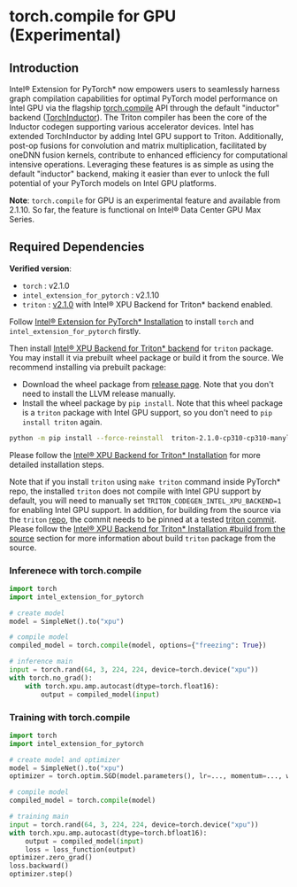 torch.compile for GPU (Experimental)
====================================

## Introduction

Intel® Extension for PyTorch\* now empowers users to seamlessly harness graph compilation capabilities for optimal PyTorch model performance on Intel GPU via the flagship [torch.compile](https://pytorch.org/docs/stable/generated/torch.compile.html#torch-compile) API through the default "inductor" backend ([TorchInductor](https://dev-discuss.pytorch.org/t/torchinductor-a-pytorch-native-compiler-with-define-by-run-ir-and-symbolic-shapes/747/1)). The Triton compiler has been the core of the Inductor codegen supporting various accelerator devices. Intel has extended TorchInductor by adding Intel GPU support to Triton. Additionally, post-op fusions for convolution and matrix multiplication, facilitated by oneDNN fusion kernels, contribute to enhanced efficiency for computational intensive operations. Leveraging these features is as simple as using the default "inductor" backend, making it easier than ever to unlock the full potential of your PyTorch models on Intel GPU platforms.

**Note**: `torch.compile` for GPU is an experimental feature and available from 2.1.10. So far, the feature is functional on Intel® Data Center GPU Max Series.

## Required Dependencies

**Verified version**:
- `torch` : v2.1.0
- `intel_extension_for_pytorch` : v2.1.10
- `triton` : [v2.1.0](https://github.com/intel/intel-xpu-backend-for-triton/releases/tag/v2.1.0) with Intel® XPU Backend for Triton* backend enabled.

Follow [Intel® Extension for PyTorch* Installation](https://intel.github.io/intel-extension-for-pytorch/xpu/2.1.10+xpu/tutorials/installation.html) to install `torch` and `intel_extension_for_pytorch` firstly.

Then install [Intel® XPU Backend for Triton* backend](https://github.com/intel/intel-xpu-backend-for-triton) for `triton` package. You may install it via prebuilt wheel package or build it from the source. We recommend installing via prebuilt package:

- Download the wheel package from [release page](https://github.com/intel/intel-xpu-backend-for-triton/releases). Note that you don't need to install the LLVM release manually. 
- Install the wheel package by `pip install`. Note that this wheel package is a `triton` package with Intel GPU support, so you don't need to `pip install triton` again.
  
```Bash
python -m pip install --force-reinstall  triton-2.1.0-cp310-cp310-manylinux_2_17_x86_64.manylinux2014_x86_64.whl
```

Please follow the [Intel® XPU Backend for Triton* Installation](https://github.com/intel/intel-xpu-backend-for-triton?tab=readme-ov-file#setup-guide) for more detailed installation steps. 

Note that if you install `triton` using `make triton` command inside PyTorch\* repo, the installed `triton` does not compile with Intel GPU support by default, you will need to manually set `TRITON_CODEGEN_INTEL_XPU_BACKEND=1` for enabling Intel GPU support. In addition, for building from the source via the `triton` [repo](https://github.com/openai/triton.git), the commit needs to be pinned at a tested [triton commit](https://github.com/intel/intel-xpu-backend-for-triton/blob/main/triton_hash.txt). Please follow the [Intel® XPU Backend for Triton* Installation #build from the source](https://github.com/intel/intel-xpu-backend-for-triton?tab=readme-ov-file#option-2-build-from-the-source) section for more information about build `triton` package from the source. 


### Inferenece with torch.compile

```python
import torch
import intel_extension_for_pytorch

# create model
model = SimpleNet().to("xpu")

# compile model
compiled_model = torch.compile(model, options={"freezing": True})

# inference main
input = torch.rand(64, 3, 224, 224, device=torch.device("xpu"))
with torch.no_grad():
    with torch.xpu.amp.autocast(dtype=torch.float16):
        output = compiled_model(input)
```

### Training with torch.compile

```python
import torch
import intel_extension_for_pytorch

# create model and optimizer
model = SimpleNet().to("xpu")
optimizer = torch.optim.SGD(model.parameters(), lr=..., momentum=..., weight_decay=...)

# compile model
compiled_model = torch.compile(model)

# training main
input = torch.rand(64, 3, 224, 224, device=torch.device("xpu"))
with torch.xpu.amp.autocast(dtype=torch.bfloat16):
    output = compiled_model(input)
    loss = loss_function(output)
optimizer.zero_grad()
loss.backward()
optimizer.step()
```
